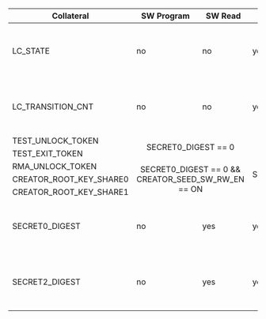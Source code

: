 ###
<!-- this is a workaround to get around Hugo Issue #7296 (https://github.com/gohugoio/hugo/issues/7296) -->
<table>
<thead>
<tr>
<th>Collateral</th>
<th>SW Program</th>
<th>SW Read</th>
<th>HW Read</th>
<th>Comments</th>
</tr>
</thead>
<tbody>
<tr>
<td>LC_STATE</td>
<td>no</td>
<td>no</td>
<td>yes</td>
<td rowspan="2">Advanced only by HW. Not that these two items are exposed in decoded form in the life cycle controller CSRs.</td>
</tr>
<tr>
<td>LC_TRANSITION_CNT</td>
<td>no</td>
<td>no</td>
<td>yes</td>
</tr>
<tr>
<td>TEST_UNLOCK_TOKEN</td>
<td rowspan="2" colspan="2" style="text-align:center;vertical-align:middle">SECRET0_DIGEST == 0</td>
<td rowspan="2" style="text-align:center;vertical-align:middle">yes</td>
<td></td>
</tr>
<tr>
<td>TEST_EXIT_TOKEN</td>
<td></td>
</tr>
<tr>
<td>RMA_UNLOCK_TOKEN</td>
<td rowspan="3" colspan="2" style="text-align:center;vertical-align:middle">SECRET0_DIGEST == 0 && CREATOR_SEED_SW_RW_EN == ON</td>
<td rowspan="3" style="text-align:center;vertical-align:middle">SEED_HW_RD_EN == ON</td>
<td></td>
</tr>
<tr>
<td>CREATOR_ROOT_KEY_SHARE0</td>
<td></td>
</tr>
<tr>
<td>CREATOR_ROOT_KEY_SHARE1</td>
<td></td>
</tr>
<tr>
<td>SECRET0_DIGEST</td>
<td>no</td>
<td>yes</td>
<td>yes</td>
<td rowspan="2">Digest calculation and programming is SW triggered, but the actual calculation is performed by HW.</td>
</tr>
<tr>
<td>SECRET2_DIGEST</td>
<td>no</td>
<td>yes</td>
<td>yes</td>
</tr>
</tbody>
</table>